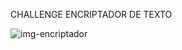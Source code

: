 CHALLENGE ENCRIPTADOR DE TEXTO

![img-encriptador](https://github.com/user-attachments/assets/54b64880-784c-46e9-8219-4f3217ca97aa)
